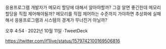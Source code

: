응용프로그램 개발자가 메모리 할당에 대해서 알아야할까? 그걸 알면 좋긴한데 메모리 할당을 직접 제어해야될까? 메모리를 직접 제어하는 수준까지 가야하면 추상화에 실패해서 응용프로그램과 시스템의 경계가 무너진거 아닐까?

오후 4:54 · 2022년 10월 11일
·TweetDeck

https://twitter.com/if1live/status/1579742100169506816

